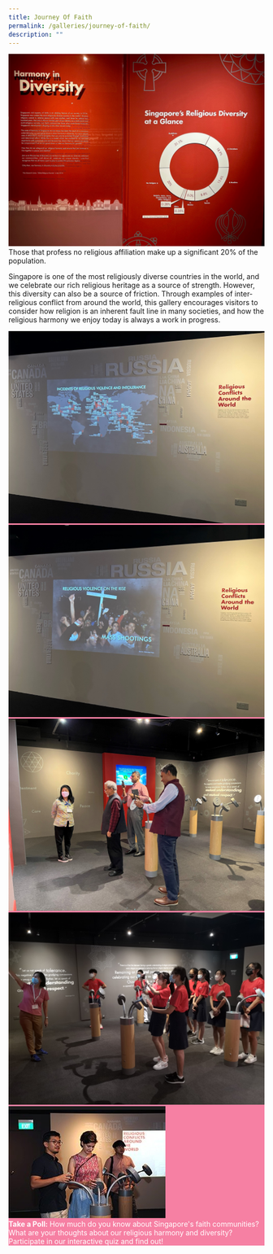 ```yaml
---
title: Journey Of Faith
permalink: /galleries/journey-of-faith/
description: ""
---
```

![Pie Chart of various Faiths](/images/piechart%20of%20various%20faiths.jpg)
Those that profess no religious affiliation make up a significant 20% of the population.

Singapore is one of the most religiously diverse countries in the world, and we celebrate our rich religious heritage as a source of strength. However, this diversity can also be a source of friction. Through examples of inter-religious conflict from around the world, this gallery encourages visitors to consider how religion is an inherent fault line in many societies, and how the religious harmony we enjoy today is always a work in progress.

<div class="row" style="background: #f680a3; color:#fff;">
<div class="col is-6"><img  src="/images/Gallery%201%20video%203.jpg"/>
	</div>
	<div class="col is-6"><img src="/images/Gallery%201%20video.jpg"/></div>
</div>
<div class="row" style="background: #f680a3; color:#fff;">
<div class="col is-6"><img  src="/images/Polling%20Station%203B.jpg"/>
	</div>
	<div class="col is-6"><img src="/images/Polling%20Station%203A.jpg"/></div>
</div>
<div class="row" style="background: #f680a3; color:#fff;">
<div class="col is-4"><img  src="/images/G1_highlights.jpg"/></div>
	<div class="col is-8"><b>Take a Poll:</b> How much do you know about Singapore's faith communities? What are your thoughts about our religious harmony and diversity? Participate in our interactive quiz and find out!</div>
</div>